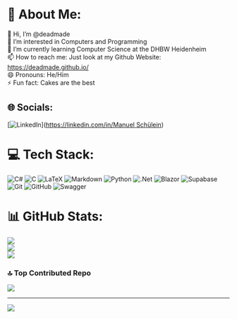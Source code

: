 # 💫 About Me:
👋 Hi, I’m @deadmade<br>👀 I’m interested in Computers and Programming<br>🌱 I’m currently learning Computer Science at the DHBW Heidenheim<br>📫 How to reach me: Just look at my Github Website: https://deadmade.github.io/<br>😄 Pronouns: He/Him<br>⚡ Fun fact: Cakes are the best


## 🌐 Socials:
[![LinkedIn](https://img.shields.io/badge/LinkedIn-%230077B5.svg?logo=linkedin&logoColor=white)]([https://linkedin.com/in/Manuel Schülein](https://www.linkedin.com/in/manuel-sch%C3%BClein-408421247/)) 

# 💻 Tech Stack:
![C#](https://img.shields.io/badge/c%23-%23239120.svg?style=for-the-badge&logo=csharp&logoColor=white) ![C](https://img.shields.io/badge/c-%2300599C.svg?style=for-the-badge&logo=c&logoColor=white) ![LaTeX](https://img.shields.io/badge/latex-%23008080.svg?style=for-the-badge&logo=latex&logoColor=white) ![Markdown](https://img.shields.io/badge/markdown-%23000000.svg?style=for-the-badge&logo=markdown&logoColor=white) ![Python](https://img.shields.io/badge/python-3670A0?style=for-the-badge&logo=python&logoColor=ffdd54) ![.Net](https://img.shields.io/badge/.NET-5C2D91?style=for-the-badge&logo=.net&logoColor=white) ![Blazor](https://img.shields.io/badge/blazor-%235C2D91.svg?style=for-the-badge&logo=blazor&logoColor=white) ![Supabase](https://img.shields.io/badge/Supabase-3ECF8E?style=for-the-badge&logo=supabase&logoColor=white) ![Git](https://img.shields.io/badge/git-%23F05033.svg?style=for-the-badge&logo=git&logoColor=white) ![GitHub](https://img.shields.io/badge/github-%23121011.svg?style=for-the-badge&logo=github&logoColor=white) ![Swagger](https://img.shields.io/badge/-Swagger-%23Clojure?style=for-the-badge&logo=swagger&logoColor=white)
# 📊 GitHub Stats:
![](https://github-readme-stats.vercel.app/api?username=deadmade&theme=dark&hide_border=false&include_all_commits=true&count_private=true)<br/>
![](https://github-readme-streak-stats.herokuapp.com/?user=deadmade&theme=dark&hide_border=false)<br/>
![](https://github-readme-stats.vercel.app/api/top-langs/?username=deadmade&theme=dark&hide_border=false&include_all_commits=true&count_private=true&layout=compact)

### 🔝 Top Contributed Repo
![](https://github-contributor-stats.vercel.app/api?username=deadmade&limit=5&theme=dark&combine_all_yearly_contributions=true)

---
[![](https://visitcount.itsvg.in/api?id=deadmade&icon=0&color=0)](https://visitcount.itsvg.in)

<!-- Proudly created with GPRM ( https://gprm.itsvg.in ) -->
